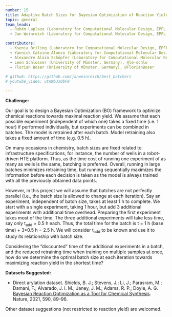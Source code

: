 ```yaml
---
number: 15
title: Adaptive Batch Sizes for Bayesian Optimization of Reaction Yield
topic: general
team_leads:
  - Rubén Laplaza (Laboratory for Computational Molecular Design, EPFL, Switzerland), @rlaplaza
  - Jan Weinreich (Laboratory for Computational Molecular Design, EPFL, Switzerland), @janweinreich

contributors:
  - Ksenia Briling (Laboratory for Computational Molecular Design, EPFL, Switzerland), @briling
  - Yannick Calvino Alonso (Laboratory for Computational Molecular Design, EPFL, Switzerland), @YAY-C
  - Alexandre Alain Schöpfer (Laboratory for Computational Molecular Design, EPFL, Switzerland), @aa-schoepfer
  - Leon Schlosser (University of Münster, Germany), @le-schlo
  - Florian Boser (University of Münster, Germany), @FlorianBoser
 
# github: https://github.com/janweinreich/best_batchers
# youtube_video: utnWbJsObF0

---
```


**Challenge:** 

Our goal is to design a Bayesian Optimization (BO) framework to optimize chemical reactions towards maximal reaction yield.
We assume that each possible experiment (independent of which one) takes a fixed time (i.e. 1 hour) if performed individually, but experiments can be combined in batches. The model is retrained after each batch. Model retraining also takes a fixed amount of time (e.g. 0.5 h). 

On many occasions in chemistry, batch sizes are fixed related to infrastructure specifications, for instance, the number of wells in a robot-driven HTE platform. Thus, as the time cost of running one experiment of as many as wells is the same, batching is preferred. Overall, running in large batches minimizes retraining time, but running sequentially maximizes the information before each decision is taken as the model is always trained with all the previously obtained data points.

However, in this project we will assume that batches are not perfectly parallel (i.e., the batch size is allowed to change at each iteration). Say an experiment, independent of batch size, takes at least 1 h to complete. We start with a single experiment, taking 1 hour, but add 3 additional experiments with additional time overhead. Preparing the first experiment takes most of the time. The three additional experiments will take less time, say only t<sub>add</sub> = 0.5 h each. Thus, the total time for the batch is t = 1 h (base time) + 3*0.5 h = 2.5 h.  We will consider t<sub>add</sub> to be known and use it to study its relationship with batch size.

Considering the “discounted” time of the additional experiments in a batch, and the reduced retraining time when training on multiple samples at once, how do we determine the optimal batch size at each iteration towards maximizing reaction yield in the shortest time?

**Datasets Suggested:**
- Direct arylation dataset. Shields, B. J.; Stevens, J.; Li, J.; Parasram, M.; Damani, F.; Alvarado, J. I. M.; Janey, J. M.; Adams, R. P.; Doyle, A. G. [Bayesian Reaction Optimization as a Tool for Chemical Synthesis](https://doi.org/10.1038/s41586-021-03213-y). Nature, 2021, 590, 89–96.

Other dataset suggestions (not restricted to reaction yield) are welcomed.
